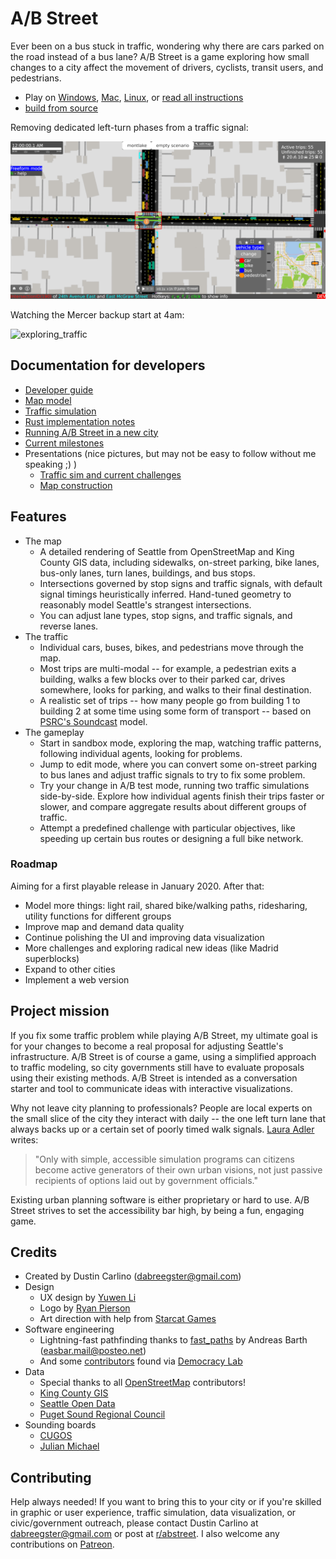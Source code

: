 # A/B Street

Ever been on a bus stuck in traffic, wondering why there are cars parked on the
road instead of a bus lane? A/B Street is a game exploring how small changes to
a city affect the movement of drivers, cyclists, transit users, and pedestrians.

- Play on
  [Windows](https://github.com/dabreegster/abstreet/releases/download/v0.1.25/abstreet_windows_v0_1_25.zip),
  [Mac](https://github.com/dabreegster/abstreet/releases/download/v0.1.25/abstreet_mac_v0_1_25.zip),
  [Linux](https://github.com/dabreegster/abstreet/releases/download/v0.1.25/abstreet_linux_v0_1_25.zip),
  or [read all instructions](docs/INSTRUCTIONS.md)
- [build from source](docs/dev.md)

Removing dedicated left-turn phases from a traffic signal:

![fix_traffic_signal](docs/videos/fix_traffic_signal.gif)

Watching the Mercer backup start at 4am:

![exploring_traffic](docs/videos/exploring_traffic.gif)

## Documentation for developers

- [Developer guide](docs/dev.md)
- [Map model](docs/articles/map/article.md)
- [Traffic simulation](docs/articles/trafficsim/article.md)
- [Rust implementation notes](docs/articles/rust/article.md)
- [Running A/B Street in a new city](docs/new_city.md)
- [Current milestones](docs/project/milestones.md)
- Presentations (nice pictures, but may not be easy to follow without me
  speaking ;) )
  - [Traffic sim and current challenges](https://docs.google.com/presentation/d/1PJRFoXmJAyenkqHIwo48zxqu1LSH6pc7XKSzhyC1raw/edit?usp=sharing)
  - [Map construction](https://docs.google.com/presentation/d/1cF7qFtjAzkXL_r62CjxBvgQnLvuQ9I2WTE2iX_5tMCY/edit?usp=sharing)

## Features

- The map
  - A detailed rendering of Seattle from OpenStreetMap and King County GIS data,
    including sidewalks, on-street parking, bike lanes, bus-only lanes, turn
    lanes, buildings, and bus stops.
  - Intersections governed by stop signs and traffic signals, with default
    signal timings heuristically inferred. Hand-tuned geometry to reasonably
    model Seattle's strangest intersections.
  - You can adjust lane types, stop signs, and traffic signals, and reverse
    lanes.
- The traffic
  - Individual cars, buses, bikes, and pedestrians move through the map.
  - Most trips are multi-modal -- for example, a pedestrian exits a building,
    walks a few blocks over to their parked car, drives somewhere, looks for
    parking, and walks to their final destination.
  - A realistic set of trips -- how many people go from building 1 to building 2
    at some time using some form of transport -- based on
    [PSRC's Soundcast](https://www.psrc.org/activity-based-travel-model-soundcast)
    model.
- The gameplay
  - Start in sandbox mode, exploring the map, watching traffic patterns,
    following individual agents, looking for problems.
  - Jump to edit mode, where you can convert some on-street parking to bus lanes
    and adjust traffic signals to try to fix some problem.
  - Try your change in A/B test mode, running two traffic simulations
    side-by-side. Explore how individual agents finish their trips faster or
    slower, and compare aggregate results about different groups of traffic.
  - Attempt a predefined challenge with particular objectives, like speeding up
    certain bus routes or designing a full bike network.

### Roadmap

Aiming for a first playable release in January 2020. After that:

- Model more things: light rail, shared bike/walking paths, ridesharing, utility
  functions for different groups
- Improve map and demand data quality
- Continue polishing the UI and improving data visualization
- More challenges and exploring radical new ideas (like Madrid superblocks)
- Expand to other cities
- Implement a web version

## Project mission

If you fix some traffic problem while playing A/B Street, my ultimate goal is
for your changes to become a real proposal for adjusting Seattle's
infrastructure. A/B Street is of course a game, using a simplified approach to
traffic modeling, so city governments still have to evaluate proposals using
their existing methods. A/B Street is intended as a conversation starter and
tool to communicate ideas with interactive visualizations.

Why not leave city planning to professionals? People are local experts on the
small slice of the city they interact with daily -- the one left turn lane that
always backs up or a certain set of poorly timed walk signals.
[Laura Adler](http://www.govtech.com/data/SimCities-Can-City-Planning-Mistakes-Be-Avoided-Through-Data-Driven-Simulations.html)
writes:

> "Only with simple, accessible simulation programs can citizens become active
> generators of their own urban visions, not just passive recipients of options
> laid out by government officials."

Existing urban planning software is either proprietary or hard to use. A/B
Street strives to set the accessibility bar high, by being a fun, engaging game.

## Credits

- Created by Dustin Carlino (<dabreegster@gmail.com>)
- Design
  - UX design by [Yuwen Li](https://www.yuwen-li.com/)
  - Logo by [Ryan Pierson](https://www.ryandpierson.com/)
  - Art direction with help from [Starcat Games](http://starcatgames.com/)
- Software engineering
  - Lightning-fast pathfinding thanks to
    [fast_paths](https://github.com/easbar/fast_paths) by Andreas Barth
    (<easbar.mail@posteo.net>)
  - And some
    [contributors](https://github.com/dabreegster/abstreet/graphs/contributors)
    found via [Democracy Lab](https://www.democracylab.org/)
- Data
  - Special thanks to all [OpenStreetMap](https://www.openstreetmap.org/about)
    contributors!
  - [King County GIS](https://www.kingcounty.gov/services/gis.aspx)
  - [Seattle Open Data](https://data.seattle.gov/)
  - [Puget Sound Regional Council](https://www.psrc.org/)
- Sounding boards
  - [CUGOS](https://cugos.org/)
  - [Julian Michael](http://julianmichael.org/)

## Contributing

Help always needed! If you want to bring this to your city or if you're skilled
in graphic or user experience, traffic simulation, data visualization, or
civic/government outreach, please contact Dustin Carlino at
<dabreegster@gmail.com> or post at
[r/abstreet](https://www.reddit.com/r/abstreet/). I also welcome any
contributions on [Patreon](https://www.patreon.com/abstreet).
